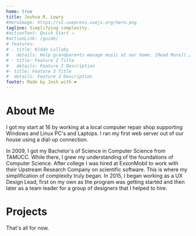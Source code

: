 ```yaml
---
home: true
title: Joshua R. Lowry
#heroImage: https://v1.vuepress.vuejs.org/hero.png
tagline: Simplifying complexity.
#actionText: Quick Start →
#actionLink: /guide/
# features:
# - title: Kiddo Lullaby
#   details: Help grandparents manage music at our home. [Read More](./kiddolullaby/README.md)
# - title: Feature 2 Title
#   details: Feature 2 Description
#- title: Feature 3 Title
#  details: Feature 3 Description
footer: Made by Josh with ❤️
---
```


# About Me

I got my start at 16 by working at a local computer repair shop supporting Windows and Linux PC's and Laptops.  I ran my first web server out of our house using a dial-up connection. 

In 2009, I got my Bachelor's of Science in Computer Science from TAMUCC. While there, I grew my understanding of the foundations of Computer Science. After college I was hired at ExxonMobil to work with their Upstream Research Company on scientific software. This is where my simplification of complexity truly began. In 2015, I began working as a UX Design Lead, first on my own as the program was getting started and then later as a team leader for a group of designers that I helped to hire. 

# Projects
<portfolioList />

That's all for now.